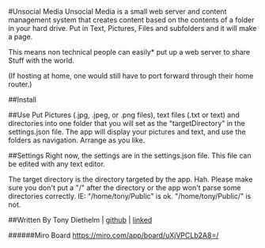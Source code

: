 #Unsocial Media
Unsocial Media is a small web server and content management system that creates content based on the contents of a folder in your hard drive. Put in Text, Pictures, Files and subfolders and it will make a page. 

This means non technical people can easily* put up a web server to share Stuff with the world. 

(If hosting at home, one would still have to port forward through their home router.)

##Install

##Use
Put Pictures (.jpg, .jpeg, or .png files), text files (.txt or text) and directories into one folder that you will set as the "targetDirectory" in the settings.json file. The app will display your pictures and text, and use the folders as navigation. Arrange as you like. 

##Settings
Right now, the settings are in the settings.json file. This file can be edited with any text editor. 

The target directory is the directory targeted by the app. Hah. Please make sure you don't put a "/" after the directory or the app won't parse some directories correctly. IE: "/home/tony/Public" is ok. "/home/tony/Public/" is not. 

##Written By
Tony Diethelm | [github](https://github.com/tonydiethelm) | [linked](https://www.linkedin.com/in/tonydiethelm)

######Miro Board
https://miro.com/app/board/uXjVPCLb2A8=/